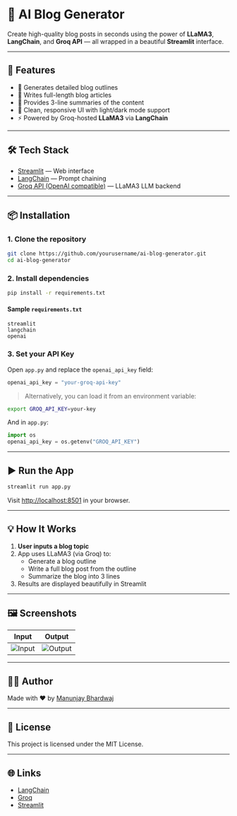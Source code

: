 # 🧠 AI Blog Generator

Create high-quality blog posts in seconds using the power of **LLaMA3**, **LangChain**, and **Groq API** — all wrapped in a beautiful **Streamlit** interface.

---

## 🚀 Features

- 🧩 Generates detailed blog outlines
- 📄 Writes full-length blog articles
- 🧠 Provides 3-line summaries of the content
- 🎨 Clean, responsive UI with light/dark mode support
- ⚡ Powered by Groq-hosted **LLaMA3** via **LangChain**

---

## 🛠 Tech Stack

- [Streamlit](https://streamlit.io/) — Web interface
- [LangChain](https://www.langchain.com/) — Prompt chaining
- [Groq API (OpenAI compatible)](https://groq.com/) — LLaMA3 LLM backend

---

## 📦 Installation

### 1. Clone the repository

```bash
git clone https://github.com/yourusername/ai-blog-generator.git
cd ai-blog-generator
```

### 2. Install dependencies

```bash
pip install -r requirements.txt
```

#### Sample `requirements.txt`

```text
streamlit
langchain
openai
```

### 3. Set your API Key

Open `app.py` and replace the `openai_api_key` field:

```python
openai_api_key = "your-groq-api-key"
```

> Alternatively, you can load it from an environment variable:

```bash
export GROQ_API_KEY=your-key
```

And in `app.py`:

```python
import os
openai_api_key = os.getenv("GROQ_API_KEY")
```

---

## ▶️ Run the App

```bash
streamlit run app.py
```

Visit [http://localhost:8501](http://localhost:8501) in your browser.

---

## 💡 How It Works

1. **User inputs a blog topic**
2. App uses LLaMA3 (via Groq) to:
   - Generate a blog outline
   - Write a full blog post from the outline
   - Summarize the blog into 3 lines
3. Results are displayed beautifully in Streamlit

---

## 🖼 Screenshots

| Input | Output |
|-------|--------|
| ![Input](screenshots/input.png) | ![Output](screenshots/output.png) |

---

## 👨‍💻 Author

Made with ❤️ by [Manunjay Bhardwaj](https://github.com/ManunjayBhardwaj)

---

## 📜 License

This project is licensed under the MIT License.

---

## 🌐 Links

- [LangChain](https://www.langchain.com/)
- [Groq](https://groq.com/)
- [Streamlit](https://streamlit.io/)
